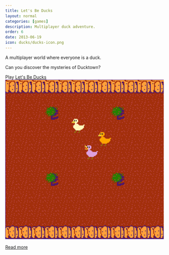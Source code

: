 ```yaml
---
title: Let's Be Ducks
layout: normal
categories: [games]
description: Multiplayer duck adventure.
order: 6
date: 2013-06-19
icon: ducks/ducks-icon.png
---
```



A multiplayer world where everyone is a duck.

Can you discover the mysteries of Ducktown?

<div>Play <a href="http://ducks.ap01.aws.af.cm/" onClick="_gaq.push(['_trackEvent','Download','Game',this.href]);; ">Let's Be Ducks</a></div>

<img src="ducks-screenshot.png">

[Read more](/journal/2013-06-22-lets-be-ducks/)
